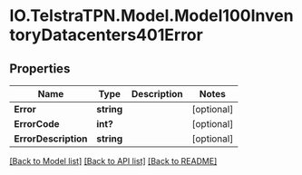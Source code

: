 # IO.TelstraTPN.Model.Model100InventoryDatacenters401Error
## Properties

Name | Type | Description | Notes
------------ | ------------- | ------------- | -------------
**Error** | **string** |  | [optional] 
**ErrorCode** | **int?** |  | [optional] 
**ErrorDescription** | **string** |  | [optional] 

[[Back to Model list]](../README.md#documentation-for-models) [[Back to API list]](../README.md#documentation-for-api-endpoints) [[Back to README]](../README.md)

